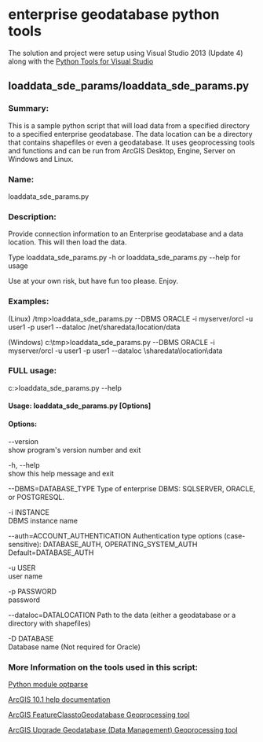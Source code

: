 enterprise geodatabase python tools
========================

The solution and project were setup using Visual Studio 2013 (Update 4) along with the [Python Tools for Visual Studio](http://pytools.codeplex.com/)


loaddata_sde_params/loaddata_sde_params.py
-------

### Summary: 
This is a sample python script that will load data from a specified directory to a specified enterprise geodatabase. The data location can be a directory that contains shapefiles or even a geodatabase. It uses geoprocessing tools and functions and can be run from ArcGIS Desktop, Engine, Server on Windows and Linux. 

### Name: 
loaddata_sde_params.py
### Description: 
Provide connection information to an Enterprise geodatabase and a data location. This will then load the data.

Type loaddata_sde_params.py -h or loaddata_sde_params.py --help for usage

Use at your own risk, but have fun too please. Enjoy.

### Examples:

(Linux)
/tmp>loaddata_sde_params.py --DBMS ORACLE -i myserver/orcl -u user1 -p user1 --dataloc /net/sharedata/location/data

(Windows)
c:\tmp>loaddata_sde_params.py --DBMS ORACLE -i myserver/orcl -u user1 -p user1 --dataloc \\sharedata\location\data

### FULL usage:

c:\>loaddata_sde_params.py --help

#### Usage: loaddata_sde_params.py [Options]

#### Options:

--version               
  show program's version number and exit

-h, --help              
  show this help message and exit

--DBMS=DATABASE_TYPE 
  Type of enterprise DBMS: SQLSERVER, ORACLE, or POSTGRESQL.

-i INSTANCE             
  DBMS instance name

--auth=ACCOUNT_AUTHENTICATION
  Authentication type options (case-sensitive): DATABASE_AUTH, OPERATING_SYSTEM_AUTH
    Default=DATABASE_AUTH

-u USER                
  user name

-p PASSWORD             
  password

--dataloc=DATALOCATION
  Path to the data (either a geodatabase or a directory with shapefiles)

-D DATABASE             
  Database name (Not required for Oracle)


### More Information on the tools used in this script:
[Python module optparse](https://wiki.python.org/moin/OptParse)

[ArcGIS 10.1 help documentation](http://resources.arcgis.com/en/help/main/10.1/00qn/00qn0000001p000000.htm)

[ArcGIS FeatureClasstoGeodatabase Geoprocessing tool](http://resources.arcgis.com/en/help/main/10.1/index.html#/Feature_Class_To_Geodatabase/001200000021000000/)

[ArcGIS Upgrade Geodatabase (Data Management) Geoprocessing tool](http://resources.arcgis.com/en/help/main/10.1/0017/0017000000q7000000.htm)